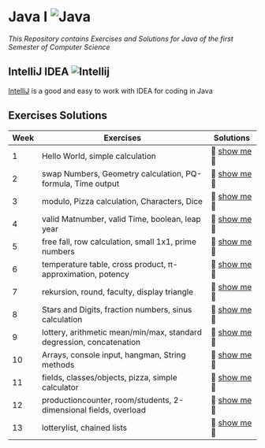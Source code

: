 # Java I ![Java](https://img.icons8.com/color/32/000000/java-coffee-cup-logo.png)

*This Repository contains Exercises and Solutions for Java of the first Semester of Computer Science*

## IntelliJ IDEA ![Intellij](https://img.icons8.com/color/26/000000/intellij-idea.png)

[IntelliJ](https://www.jetbrains.com/de-de/idea/download/#section=windows) is a good and easy to work with IDEA for coding in Java

## Exercises Solutions

|Week| Exercises | Solutions |
| --- | --- | --- |
| 1 | Hello World, simple calculation | :flashlight: [show me](https://github.com/Combeter201/Java-I/tree/master/src/units/first) :page_facing_up: |
| 2 | swap Numbers, Geometry calculation, PQ-formula, Time output| :flashlight: [show me](https://github.com/Combeter201/Java-I/tree/master/src/units/second) :page_facing_up: |
| 3 | modulo, Pizza calculation, Characters, Dice | :flashlight: [show me](https://github.com/Combeter201/Java-I/tree/master/src/units/third) :page_facing_up: |
| 4 | valid Matnumber, valid Time, boolean, leap year | :flashlight: [show me](https://github.com/Combeter201/Java-I/tree/master/src/units/fourth) :page_facing_up: |
| 5 | free fall, row calculation, small 1x1, prime numbers | :flashlight: [show me](https://github.com/Combeter201/Java-I/tree/master/src/units/second) :page_facing_up: |
| 6 | temperature table, cross product, π-approximation, potency | :flashlight: [show me](https://github.com/Combeter201/Java-I/tree/master/src/units/second) :page_facing_up: |
| 7 | rekursion, round, faculty, display triangle | :flashlight: [show me](https://github.com/Combeter201/Java-I/tree/master/src/units/second) :page_facing_up: |
| 8 | Stars and Digits, fraction numbers, sinus calculation | :flashlight: [show me](https://github.com/Combeter201/Java-I/tree/master/src/units/second) :page_facing_up: |
| 9 | lottery, arithmetic mean/min/max, standard degression, concatenation | :flashlight: [show me](https://github.com/Combeter201/Java-I/tree/master/src/units/second) :page_facing_up: |
| 10 | Arrays, console input, hangman, String methods | :flashlight: [show me](https://github.com/Combeter201/Java-I/tree/master/src/units/second) :page_facing_up: |
| 11 | fields, classes/objects, pizza, simple calculator | :flashlight: [show me](https://github.com/Combeter201/Java-I/tree/master/src/units/second) :page_facing_up: |
| 12 | productioncounter, room/students, 2-dimensional fields, overload | :flashlight: [show me](https://github.com/Combeter201/Java-I/tree/master/src/units/second) :page_facing_up: |
| 13 | lotterylist, chained lists | :flashlight: [show me](https://github.com/Combeter201/Java-I/tree/master/src/units/second) :page_facing_up: |
